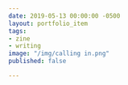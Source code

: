 ```yaml
---
date: 2019-05-13 00:00:00 -0500
layout: portfolio_item
tags:
- zine
- writing
image: "/img/calling in.png"
published: false

---
```

